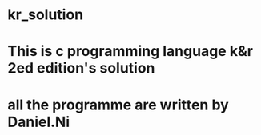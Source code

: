 # kr_solution
# This is c programming language k&r 2ed edition's solution
# all the programme are written by Daniel.Ni
